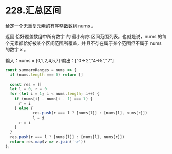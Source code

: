 # 228.汇总区间
给定一个无重复元素的有序整数数组 nums 。

返回 恰好覆盖数组中所有数字 的 最小有序 区间范围列表。也就是说，nums 的每个元素都恰好被某个区间范围所覆盖，并且不存在属于某个范围但不属于 nums 的数字 x 。

输入：nums = [0,1,2,4,5,7]
输出：["0->2","4->5","7"]

```js
const summaryRanges = nums => {
  if (nums.length === 0) return []
   
  const res = []
  let l = 0, r = 0
  for (let i = 1; i < nums.length; i++) {
    if (nums[i] - nums[i - 1] === 1) {
      r = i
    } else {
			res.push(r === l ? [nums[l]] : [nums[l], nums[r]])
			l = i
      r = i
    }
  }
  res.push(r === l ? [nums[l]] : [nums[l], nums[r]])
  return res.map(v => v.join('->'))
};
```